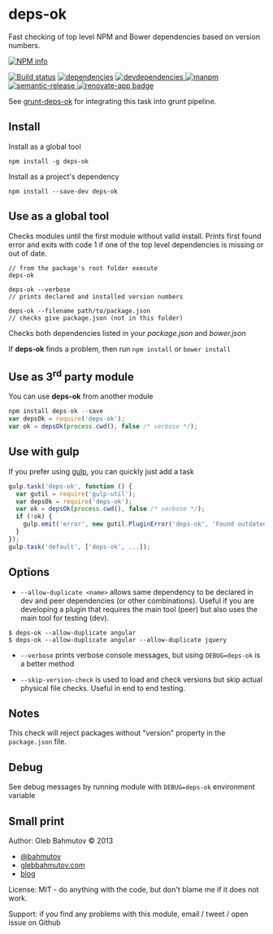# deps-ok

Fast checking of top level NPM and Bower dependencies based on version numbers.

[![NPM info][nodei.co]](https://npmjs.org/package/deps-ok)

[![Build status][ci-image]][ci-url]
[![dependencies][dependencies-image]][dependencies-url]
[![devdependencies][deps-ok-devdependencies-image] ][deps-ok-devdependencies-url]
[![manpm](https://img.shields.io/badge/manpm-%E2%9C%93-3399ff.svg)](https://github.com/bahmutov/manpm)
[![semantic-release][semantic-image] ][semantic-url]
[![renovate-app badge][renovate-badge]][renovate-app]

See [grunt-deps-ok](https://github.com/bahmutov/grunt-deps-ok) for
integrating this task into grunt pipeline.

## Install

Install as a global tool

    npm install -g deps-ok

Install as a project's dependency

    npm install --save-dev deps-ok

## Use as a global tool

Checks modules until the first module without valid install.
Prints first found error and exits with code 1 if one of the
top level dependencies is missing or out of date.

    // from the package's root folder execute
    deps-ok

    deps-ok --verbose
    // prints declared and installed version numbers

    deps-ok --filename path/to/package.json
    // checks give package.json (not in this folder)

Checks both dependencies listed in your *package.json* and *bower.json*

If **deps-ok** finds a problem, then run `npm install` or `bower install`

## Use as 3<sup>rd</sup> party module

You can use **deps-ok** from another module

```javascript
npm install deps-ok --save
var depsOk = require('deps-ok');
var ok = depsOk(process.cwd(), false /* verbose */);
```

## Use with gulp

If you prefer using [gulp](), you can quickly just add a task

```js
gulp.task('deps-ok', function () {
  var gutil = require('gulp-util');
  var depsOk = require('deps-ok');
  var ok = depsOk(process.cwd(), false /* verbose */);
  if (!ok) {
    gulp.emit('error', new gutil.PluginError('deps-ok', 'Found outdated installs'));
  }
});
gulp.task('default', ['deps-ok', ...]);
```

## Options

* `--allow-duplicate <name>` allows same dependency to be declared in dev and peer dependencies (or other combinations). Useful if you are developing a plugin that requires the main tool (peer) but also uses the main tool for testing (dev).

```
$ deps-ok --allow-duplicate angular
$ deps-ok --allow-duplicate angular --allow-duplicate jquery
```

* `--verbose` prints verbose console messages, but using `DEBUG=deps-ok` is a better method

* `--skip-version-check` is used to load and check versions but skip actual physical file checks. Useful in end to end testing.

## Notes

This check will reject packages without "version" property in the `package.json`
file.

## Debug

See debug messages by running module with `DEBUG=deps-ok` environment variable

## Small print

Author: Gleb Bahmutov &copy; 2013

* [@bahmutov](https://twitter.com/bahmutov)
* [glebbahmutov.com](http://glebbahmutov.com)
* [blog](http://glebbahmutov.com/blog/)

License: MIT - do anything with the code, but don't blame me if it does not work.

Support: if you find any problems with this module, email / tweet / open issue on Github

[ci-image]: https://travis-ci.org/bahmutov/deps-ok.svg?branch=master
[ci-url]: https://travis-ci.org/bahmutov/deps-ok
[nodei.co]: https://nodei.co/npm/deps-ok.svg?downloads=true
[dependencies-image]: https://david-dm.org/bahmutov/deps-ok.svg
[dependencies-url]: https://david-dm.org/bahmutov/deps-ok
[deps-ok-devdependencies-image]: https://david-dm.org/bahmutov/deps-ok/dev-status.svg
[deps-ok-devdependencies-url]: https://david-dm.org/bahmutov/deps-ok#info=devDependencies
[endorse-image]: https://api.coderwall.com/bahmutov/endorsecount.svg
[endorse-url]: https://coderwall.com/bahmutov
[semantic-image]: https://img.shields.io/badge/%20%20%F0%9F%93%A6%F0%9F%9A%80-semantic--release-e10079.svg
[semantic-url]: https://github.com/semantic-release/semantic-release
[renovate-badge]: https://img.shields.io/badge/renovate-app-blue.svg
[renovate-app]: https://renovateapp.com/
